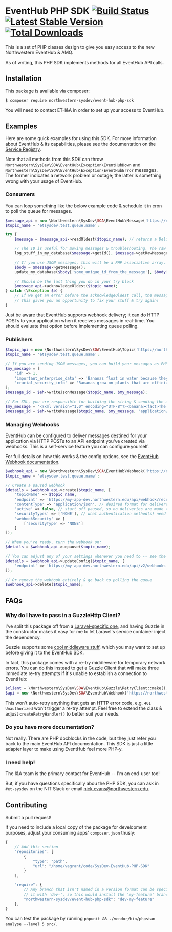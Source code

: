 # EventHub PHP SDK [![Build Status](https://travis-ci.org/NIT-Administrative-Systems/SysDev-EventHub-PHP-SDK.svg?branch=master)](https://travis-ci.org/NIT-Administrative-Systems/SysDev-EventHub-PHP-SDK) [![Latest Stable Version](https://poser.pugx.org/northwestern-sysdev/event-hub-php-sdk/v/stable)](https://packagist.org/packages/northwestern-sysdev/event-hub-php-sdk) [![Total Downloads](https://poser.pugx.org/northwestern-sysdev/event-hub-php-sdk/downloads)](https://packagist.org/packages/northwestern-sysdev/event-hub-php-sdk)
This is a set of PHP classes design to give you easy access to the new Northwestern EventHub & AMQ.

As of writing, this PHP SDK implements methods for all EventHub API calls.

## Installation
This package is available via composer:

```sh
$ composer require northwestern-sysdev/event-hub-php-sdk
```

You will need to contact ET-I&A in order to set up your access to EventHub.

## Examples
Here are some quick examples for using this SDK. For more information about EventHub & its capabilities, please see the documentation on the [Service Registry](https://apiserviceregistry.northwestern.edu/AMQ-Dashboard).

Note that all methods from this SDK can throw `Northwestern\SysDev\SOA\EventHub\Exception\EventHubDown` and `Northwestern\SysDev\SOA\EventHub\Exception\EventHubError` messages. The former indicates a network problem or outage; the latter is something wrong with your usage of EventHub.

### Consumers
You can loop something like the below example code & schedule it in cron to poll the queue for messages.

```php
$message_api = new \Northwestern\SysDev\SOA\EventHub\Message('https://northwestern-dev.apigee.net', 'my api key', new GuzzleHttp\Client);
$topic_name = 'etsysdev.test.queue.name';

try {
    $message = $message_api->readOldest($topic_name); // returns a DeliveredMessage object

    // The ID is useful for moving messages & troubleshooting. The raw message will be a plain text representation, ideal for logging!
    log_stuff_in_my_database($message->getId(), $message->getRawMessage());

    // If you use JSON messages, this will be a PHP associative array. For XML, you'll need to getRawMessage() and parse it yourself.
    $body = $message->getMessage();
    update_my_database($body['some_unique_id_from_the_message'], $body['some_other_info']['a_field']);

    // Should be the last thing you do in your try block
    $message_api->acknowledgeOldest($topic_name);
} catch (\Exception $e) {
    // If we get an error before the acknowledgeOldest call, the message won't be ack'd & removed from the queue.
    // This gives you an opportunity to fix your stuff & try again!
}
```

Just be aware that EventHub supports webhook delivery; it can do HTTP POSTs to your application when it receives messages in real-time. You should evaluate that option before implementing queue polling.

### Publishers
```php
$topic_api = new \Northwestern\SysDev\SOA\EventHub\Topic('https://northwestern-dev.apigee.net', 'my api key', new GuzzleHttp\Client);
$topic_name = 'etsysdev.test.queue.name';

// If you are sending JSON messages, you can build your messages as PHP associative arrays and send those.
$my_message = [
    'id' => 1,
    'important_enterprise_data' => 'Bananas float in water because they are less dense in comparison.',
    'crucial_security_info' => 'Bananas grow on plants that are officially considered an herb.',
];
$message_id = $eh->writeJsonMessage($topic_name, $my_message);

// For XML, you are responsible for building the string & sending the appropriate content type.
$my_message = '<?xml version="1.0" encoding="UTF-8"?><banana><fact>The banana is actually classified as a berry.</fact></banana>'; // but you're using an XML builder -- do whatever to cast to string
$message_id = $eh->writeMessage($topic_name, $my_message, 'application/xml');
```

### Managing Webhooks
EventHub can be configured to deliver messages destined for your application via HTTP POSTs to an API endpoint you've created via webhooks. This is a self-service feature you can configure yourself.

For full details on how this works & the config options, see the [EventHub Webhook documentation](https://apiserviceregistry.northwestern.edu/AMQ/Webhooks).

```php
$webhook_api = new \Northwestern\SysDev\SOA\EventHub\Webhook('https://northwestern-dev.apigee.net', 'my api key', new GuzzleHttp\Client);
$topic_name = 'etsysdev.test.queue.name';

// Create a paused webhook
$details = $webhook_api->create($topic_name, [
    'topicName' => $topic_name,
    'endpoint' => 'https://my-app-dev.northwestern.edu/api/webhook/receive', // the URL in your application
    'contentType' => 'application/json', // desired format for delivered messages
    'active' => false, // start off paused, so no deliveries are made to your app
    'securityTypes' => ['NONE'], // what authentication method(s) need to be done to authenticate w/ your endpoint -- see the webhook documentation for more info
    'webhookSecurity' => [
        ['securityType' => 'NONE']
    ]
]);

// When you're ready, turn the webhook on:
$details = $webhook_api->unpause($topic_name);

// You can adjust any of your settings whenever you need to -- see the EventHub docs for more info
$details = $webhook_api->updateConfig($topic_name, [
    'endpoint' => 'https://my-app-dev.northwestern.edu/api/v2/webhooks',
]);

// Or remove the webhook entirely & go back to polling the queue
$webhook_api->delete($topic_name);
```

## FAQs
### Why do I have to pass in a GuzzleHttp Client?
I've split this package off from a [Laravel-specific one](https://github.com/NIT-Administrative-Systems/SysDev-laravel-soa), and having Guzzle in the constructor makes it easy for me to let Laravel's service container inject the dependency.

Guzzle supports some [cool middleware stuff](http://docs.guzzlephp.org/en/stable/handlers-and-middleware.html), which you may want to set up before giving it to the EventHub SDK.

In fact, this package comes with a re-try middleware for temporary network errors. You can do this instead to get a Guzzle Client that will make three immediate re-try attempts if it's unable to establish a connection to EventHub:

```php
$client = \Northwestern\SysDev\SOA\EventHub\Guzzle\RetryClient::make();
$api = new \Northwestern\SysDev\SOA\EventHub\Webhook('https://northwestern-dev.apigee.net', 'my api key', $client);
```

This won't auto-retry anything that gets an HTTP error code, e.g. `401 Unauthorized` won't trigger a re-try attempt. Feel free to extend the class & adjust `createRetryHandler()` to better suit your needs.

### Do you have more documentation?
Not really. There are PHP docblocks in the code, but they just refer you back to the main EventHub API documentation. This SDK is just a little adapter layer to make using EventHub feel more PHP-y.

### I need help!
The I&A team is the primary contact for EventHub -- I'm an end-user too!

But, if you have questions specifically abou the PHP SDK, you can ask in `#et-sysdev` on the NIT Slack or email nick.evans@northwestern.edu.

## Contributing
Submit a pull request!

If you need to include a local copy of the package for development purposes, adjust your consuming apps' `composer.json` thusly:

```js
{
    // Add this section
    "repositories": [
        {
            "type": "path",
            "url": "/home/vagrant/code/SysDev-EventHub-PHP-SDK"
        }
    ],

    "require": {
        // Any branch that isn't named in a version format can be specified by prefixing
        // it with 'dev-', so this would install the 'my-feature' branch from a local copy of the package.
        "northwestern-sysdev/event-hub-php-sdk": "dev-my-feature"
    },
}
```

You can test the package by running `phpunit && ./vendor/bin/phpstan analyse --level 5 src/`.
